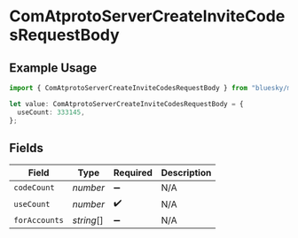 # ComAtprotoServerCreateInviteCodesRequestBody

## Example Usage

```typescript
import { ComAtprotoServerCreateInviteCodesRequestBody } from "bluesky/models/operations";

let value: ComAtprotoServerCreateInviteCodesRequestBody = {
  useCount: 333145,
};
```

## Fields

| Field              | Type               | Required           | Description        |
| ------------------ | ------------------ | ------------------ | ------------------ |
| `codeCount`        | *number*           | :heavy_minus_sign: | N/A                |
| `useCount`         | *number*           | :heavy_check_mark: | N/A                |
| `forAccounts`      | *string*[]         | :heavy_minus_sign: | N/A                |